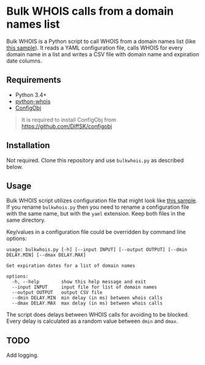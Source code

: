 # Bulk WHOIS calls from a domain names list

Bulk WHOIS is a Python script to call WHOIS from a domain names list 
(like [this sample](input.txt)). It reads a YAML configuration file, 
calls WHOIS for every domain name in a list and writes a CSV file with 
domain name and expiration date columns.

## Requirements

* Python 3.4+
* [python-whois](<https://pypi.org/project/python-whois/>)
* [ConfigObj](<https://pypi.org/project/configobj/>)

> It is required to install ConfigObj from https://github.com/DiffSK/configobj

## Installation

Not required. Clone this repository and use `bulkwhois.py` as described 
below.

## Usage

Bulk WHOIS script utilizes configuration file that might look like [this 
sample](bulkwhois.yaml). If you rename `bulkwhois.py` then you need to 
rename a configuration file with the same name, but with the `yaml` 
extension. Keep both files in the same directory. 

Key/values in a configuration file could be overridden by command line 
options:

```text
usage: bulkwhois.py [-h] [--input INPUT] [--output OUTPUT] [--dmin DELAY.MIN] [--dmax DELAY.MAX]

Get expiration dates for a list of domain names

options:
  -h, --help        show this help message and exit
  --input INPUT     input file for list of domain names
  --output OUTPUT   output CSV file
  --dmin DELAY.MIN  min delay (in ms) between whois calls
  --dmax DELAY.MAX  max delay (in ms) between whois calls
```

The script does delays between WHOIS calls for avoiding to be blocked. 
Every delay is calculated as a random value between `dmin` and `dmax`.

## TODO

Add logging.
